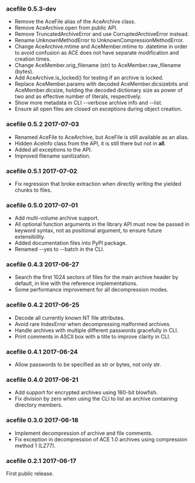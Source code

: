 
### acefile 0.5.3-dev

-   Remove the AceFile alias of the AceArchive class.
-   Remove AceArchive.open from public API.
-   Remove TruncatedArchiveError and use CorruptedArchiveError instead.
-   Rename UnknownMethodError to UnknownCompressionMethodError.
-   Change AceArchive.mtime and AceMember.mtime to .datetime in order to avoid
    confusion as ACE does not have separate modification and creation times.
-   Change AceMember.orig_filename (str) to AceMember.raw_filename (bytes).
-   Add AceArchive.is_locked() for testing if an archive is locked.
-   Replace AceMember.params with decoded AceMember.dicsizebits and
    AceMember.dicsize, holding the decoded dictionary size as power of two
    and as effective number of literals, respectively.
-   Show more metadata in CLI --verbose archive info and --list.
-   Ensure all open files are closed on exceptions during object creation.


### acefile 0.5.2 2017-07-03

-   Renamed AceFile to AceArchive, but AceFile is still available as an alias.
-   Hidden AceInfo class from the API, it is still there but not in __all__.
-   Added all exceptions to the API.
-   Improved filename sanitization.


### acefile 0.5.1 2017-07-02

-   Fix regression that broke extraction when directly writing the yielded
    chunks to files.


### acefile 0.5.0 2017-07-01

-   Add multi-volume archive support.
-   All optional function arguments in the library API must now be passed in
    keyword syntax, not as positional argument, to ensure future extensibility.
-   Added documentation files into PyPI package.
-   Renamed --yes to --batch in the CLI.


### acefile 0.4.3 2017-06-27

-   Search the first 1024 sectors of files for the main archive header by
    default, in line with the reference implementations.
-   Some performance improvement for all decompression modes.


### acefile 0.4.2 2017-06-25

-   Decode all currently known NT file attributes.
-   Avoid rare IndexError when decompressing malformed archives.
-   Handle archives with multiple different passwords gracefully in CLI.
-   Print comments in ASCII box with a title to improve clarity in CLI.


### acefile 0.4.1 2017-06-24

-   Allow passwords to be specified as str or bytes, not only str.


### acefile 0.4.0 2017-06-21

-   Add support for encrypted archives using 160-bit blowfish.
-   Fix division by zero when using the CLI to list an archive containing
    directory members.


### acefile 0.3.0 2017-06-18

-   Implement decompression of archive and file comments.
-   Fix exception in decompression of ACE 1.0 archives using compression
    method 1 (LZ77).


### acefile 0.2.1 2017-06-17

First public release.


